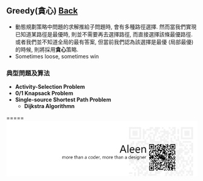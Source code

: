 ## Greedy(貪心)	[Back](./../Analysis.md)
- 動態規劃策略中問題的求解推給子問題時, 會有多種路徑選擇. 然而當我們實現已知道某路徑是最優時, 則並不需要再去選擇路徑, 而直接選擇該條最優路徑. 或者我們並不知道全局的最有答案, 但當前我們認為該選擇是最優 (局部最優)的時候, 則將採用**貪心**策略.
- Sometimes loose, sometimes win

### 典型問題及算法
- **Activity-Selection Problem**
- **0/1 Knapsack Problem**
- **Single-source Shortest Path Problem**
	- **Dijkstra Algorithmn**

=====
<a href="http://aleen42.github.io/" target="_blank" ><img src="./../../../pic/tail.gif"></a>

